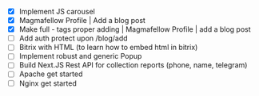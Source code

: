 - [x] Implement JS carousel
- [x] Magmafellow Profile | Add a blog post
- [x] Make full - tags proper adding | Magmafellow Profile | add a blog post 
- [ ] Add auth protect upon /blog/add
- [ ] Bitrix with HTML (to learn how to embed html in bitrix)
- [ ] Implement robust and generic Popup
- [ ] Build Next.JS Rest API for collection reports (phone, name, telegram)
- [ ] Apache get started
- [ ] Nginx get started